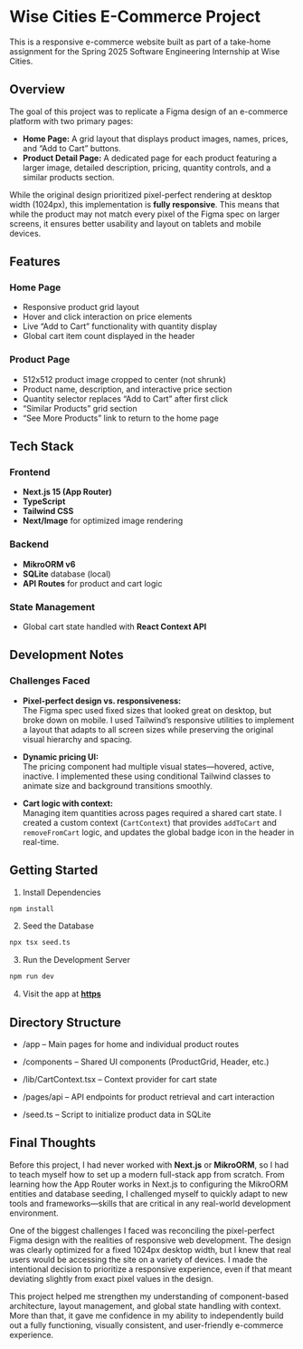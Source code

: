 # Wise Cities E-Commerce Project

This is a responsive e-commerce website built as part of a take-home assignment for the Spring 2025 Software Engineering Internship at Wise Cities.

## Overview

The goal of this project was to replicate a Figma design of an e-commerce platform with two primary pages:

- **Home Page:** A grid layout that displays product images, names, prices, and “Add to Cart” buttons.
- **Product Detail Page:** A dedicated page for each product featuring a larger image, detailed description, pricing, quantity controls, and a similar products section.

While the original design prioritized pixel-perfect rendering at desktop width (1024px), this implementation is **fully responsive**. This means that while the product may not match every pixel of the Figma spec on larger screens, it ensures better usability and layout on tablets and mobile devices.

## Features

### Home Page
- Responsive product grid layout
- Hover and click interaction on price elements
- Live “Add to Cart” functionality with quantity display
- Global cart item count displayed in the header

### Product Page
- 512x512 product image cropped to center (not shrunk)
- Product name, description, and interactive price section
- Quantity selector replaces “Add to Cart” after first click
- “Similar Products” grid section
- “See More Products” link to return to the home page

## Tech Stack

### Frontend
- **Next.js 15 (App Router)**
- **TypeScript**
- **Tailwind CSS**
- **Next/Image** for optimized image rendering

### Backend
- **MikroORM v6**
- **SQLite** database (local)
- **API Routes** for product and cart logic

### State Management
- Global cart state handled with **React Context API**

## Development Notes

### Challenges Faced

- **Pixel-perfect design vs. responsiveness:**  
  The Figma spec used fixed sizes that looked great on desktop, but broke down on mobile. I used Tailwind’s responsive utilities to implement a layout that adapts to all screen sizes while preserving the original visual hierarchy and spacing.

- **Dynamic pricing UI:**  
  The pricing component had multiple visual states—hovered, active, inactive. I implemented these using conditional Tailwind classes to animate size and background transitions smoothly.

- **Cart logic with context:**  
  Managing item quantities across pages required a shared cart state. I created a custom context (`CartContext`) that provides `addToCart` and `removeFromCart` logic, and updates the global badge icon in the header in real-time.

## Getting Started

1. Install Dependencies

```bash
npm install
```

2. Seed the Database

```bash
npx tsx seed.ts
```

3. Run the Development Server

```bash
npm run dev
```

4. Visit the app at **[https](http://localhost:3000)**


## Directory Structure

- /app – Main pages for home and individual product routes

- /components – Shared UI components (ProductGrid, Header, etc.)

- /lib/CartContext.tsx – Context provider for cart state

- /pages/api – API endpoints for product retrieval and cart interaction

- /seed.ts – Script to initialize product data in SQLite

## Final Thoughts

Before this project, I had never worked with **Next.js** or **MikroORM**, so I had to teach myself how to set up a modern full-stack app from scratch. From learning how the App Router works in Next.js to configuring the MikroORM entities and database seeding, I challenged myself to quickly adapt to new tools and frameworks—skills that are critical in any real-world development environment.

One of the biggest challenges I faced was reconciling the pixel-perfect Figma design with the realities of responsive web development. The design was clearly optimized for a fixed 1024px desktop width, but I knew that real users would be accessing the site on a variety of devices. I made the intentional decision to prioritize a responsive experience, even if that meant deviating slightly from exact pixel values in the design.

This project helped me strengthen my understanding of component-based architecture, layout management, and global state handling with context. More than that, it gave me confidence in my ability to independently build out a fully functioning, visually consistent, and user-friendly e-commerce experience.





